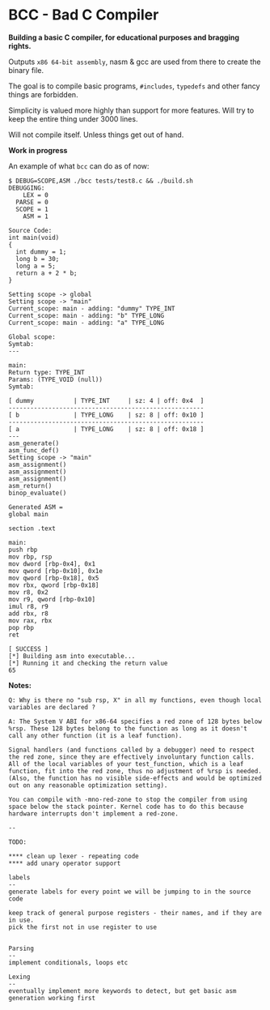 # BCC - Bad C Compiler

**Building a basic C compiler, for educational purposes and bragging rights.**

Outputs `x86 64-bit assembly`, nasm & gcc are used from there to create the binary file.

The goal is to compile basic programs, `#includes`, `typedefs` and other fancy things are forbidden.

Simplicity is valued more highly than support for more features. Will try to keep the entire thing under 3000 lines.

Will not compile itself. Unless things get out of hand.

**Work in progress**

An example of what `bcc` can do as of now:

```
$ DEBUG=SCOPE,ASM ./bcc tests/test8.c && ./build.sh
DEBUGGING:
    LEX = 0
  PARSE = 0
  SCOPE = 1
    ASM = 1

Source Code:
int main(void)
{
  int dummy = 1;
  long b = 30;
  long a = 5;
  return a + 2 * b;
}

Setting scope -> global
Setting scope -> "main"
Current_scope: main - adding: "dummy" TYPE_INT
Current_scope: main - adding: "b" TYPE_LONG
Current_scope: main - adding: "a" TYPE_LONG

Global scope:
Symtab:
---

main:
Return type: TYPE_INT
Params: (TYPE_VOID (null))
Symtab:

[ dummy           | TYPE_INT     | sz: 4 | off: 0x4  ]
------------------------------------------------------
[ b               | TYPE_LONG    | sz: 8 | off: 0x10 ]
------------------------------------------------------
[ a               | TYPE_LONG    | sz: 8 | off: 0x18 ]
---
asm_generate()
asm_func_def()
Setting scope -> "main"
asm_assignment()
asm_assignment()
asm_assignment()
asm_return()
binop_evaluate()

Generated ASM =
global main

section .text

main:
push rbp
mov rbp, rsp
mov dword [rbp-0x4], 0x1
mov qword [rbp-0x10], 0x1e
mov qword [rbp-0x18], 0x5
mov rbx, qword [rbp-0x18]
mov r8, 0x2
mov r9, qword [rbp-0x10]
imul r8, r9
add rbx, r8
mov rax, rbx
pop rbp
ret

[ SUCCESS ]
[*] Building asm into executable...
[*] Running it and checking the return value
65
```


**Notes:**

```
Q: Why is there no "sub rsp, X" in all my functions, even though local variables are declared ?

A: The System V ABI for x86-64 specifies a red zone of 128 bytes below %rsp. These 128 bytes belong to the function as long as it doesn't call any other function (it is a leaf function).

Signal handlers (and functions called by a debugger) need to respect the red zone, since they are effectively involuntary function calls.
All of the local variables of your test_function, which is a leaf function, fit into the red zone, thus no adjustment of %rsp is needed. (Also, the function has no visible side-effects and would be optimized out on any reasonable optimization setting).

You can compile with -mno-red-zone to stop the compiler from using space below the stack pointer. Kernel code has to do this because hardware interrupts don't implement a red-zone.

--

TODO:

**** clean up lexer - repeating code
**** add unary operator support

labels
--
generate labels for every point we will be jumping to in the source code

keep track of general purpose registers - their names, and if they are in use.
pick the first not in use register to use


Parsing
--
implement conditionals, loops etc

Lexing
--
eventually implement more keywords to detect, but get basic asm generation working first

```
